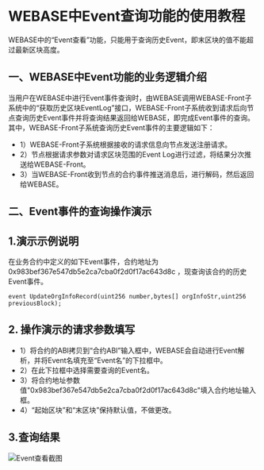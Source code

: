 # WEBASE中Event查询功能的使用教程
WEBASE中的“Event查看”功能，只能用于查询历史Event，即末区块的值不能超过最新区块高度。
## 一、WEBASE中Event功能的业务逻辑介绍
当用户在WEBASE中进行Event事件查询时，由WEBASE调用WEBASE-Front子系统中的“获取历史区块EventLog”接口，WEBASE-Front子系统收到请求后向节点查询历史Event事件并将查询结果返回给WEBASE，即完成Event事件的查询。其中，WEBASE-Front子系统查询历史Event事件的主要逻辑如下：

- 1）WEBASE-Front子系统根据接收的请求信息向节点发送注册请求。
- 2）节点根据请求参数对请求区块范围的Event Log进行过滤，将结果分次推送给WEBASE-Front。
- 3）当WEBASE-Front收到节点的合约事件推送消息后，进行解码，然后返回给WEBASE。

## 二、Event事件的查询操作演示
## 1.演示示例说明
在业务合约中定义的如下Event事件，合约地址为0x983bef367e547db5e2ca7cba0f2d0f17ac643d8c ，现查询该合约的历史Event事件。

    event UpdateOrgInfoRecord(uint256 number,bytes[] orgInfoStr,uint256 previousBlock);
## 2. 操作演示的请求参数填写
- 1）将合约的ABI拷贝到“合约ABI”输入框中，WEBASE会自动进行Event解析，并将Event名填充至“Event名”的下拉框中。
- 2）在此下拉框中选择需要查询的Event名。
- 3）将合约地址参数值"0x983bef367e547db5e2ca7cba0f2d0f17ac643d8c"填入合约地址输入框。
- 4）“起始区块”和“末区块”保持默认值，不做更改。

## 3.查询结果
![Event查看截图](https://user-images.githubusercontent.com/6872954/186669543-ad384e59-8c11-49e4-a3ba-933cc83129e3.png)
